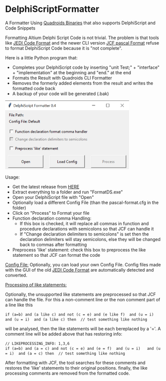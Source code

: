 # DelphiScriptFormatter

A Formatter Using [Quadroids Binaries](https://github.com/quadroid/jcf-pascal-format/releases/tag/v1.0.1) that also supports DelphiScript and Code Snippets

Formatting Altium Delphi Script Code is not trivial. The problem is that tools like
[JEDI Code Format](https://jedicodeformat.sourceforge.net/)
and the newer CLI version
[JCF pascal Format](https://github.com/quadroid/jcf-pascal-format)
refuse to format DelphiScript Code because it is "not complete".

Here is a little Python program that:

* Completes your DelphiScript code by inserting "unit Test;" + "interface" + "implementation" at the beginning and "end." at the end
* Formats the Result with Quadroids CLI Formatter
* Removes the formerly added elements from the result and writes the formatted code back
* A backup of your code will be generated (.bak)

<img src="doc/Prog.PNG" title="" alt="Program" width="400">

Usage:

* Get the latest release from [HERE](https://github.com/dotmjsc/DelphiScriptFormatter/releases/)
* Extract everything to a folder and run "FormatDS.exe"
* Open your DelphiScript file with "Open"
* Optionally load a different Config File (than the pascal-format.cfg in the folder)
* Click on "Process" to Format your file
* Function declaration comma Handling:
  * If this box is checked, it will replace all commas in function and procedure declarations with semicolons so that JCF can handle it
  * If "Change declaration delimiters to semicolons" is set then the declaration delimiters will stay semicolons, else they will be changed back to commas after formatting
* Preprocess 'like' statement: check this box to preprocess the like statement so that JCF can format the code

<u>Config File:</u>
Optionally, you can load your own Config File. Config files made with the GUI of the old [JEDI Code Format](https://jedicodeformat.sourceforge.net/) are automatically detected and converted.



<u>Processing of like statements:</u>

Optionally, the unsupported like statements are preprocessed so that JCF can handle the file. For this a non-comment line or the non comment part of a line like this

```
if (a=b) and (a like c) and not (c = e) and (e like f)  and (u = i)   and (u = i)  and (a like c) then  // test something like nothing
```

will be analysed, then the like statements will be each bereplaced by a '='. A comment line will be added above that has restoring info:

```
// LIKEPROCESSING_INFO: 1,3,6
if (a=b) and (a = c) and not (c = e) and (e = f)  and (u = i)   and (u = i)  and (a = c) then  // test something like nothing
```

After formatting with JCF, the tool searches for these comments and restores the 'like' statements to their original positions. finally, the like processing comments are removed from the formatted code.

